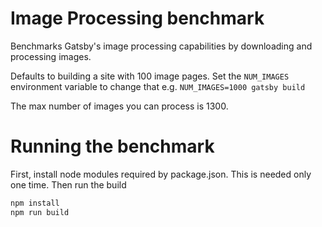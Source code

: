 # Image Processing benchmark

Benchmarks Gatsby's image processing capabilities
by downloading and processing images.

Defaults to building a site with 100 image pages. Set the `NUM_IMAGES` environment variable to change that e.g. `NUM_IMAGES=1000 gatsby build`

The max number of images you can process is 1300.

# Running the benchmark

First, install node modules required by package.json. This is needed only one time. Then run the build

```bash
npm install
npm run build
```
